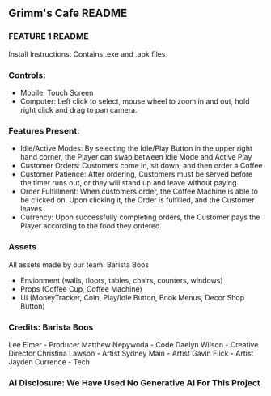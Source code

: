 ## Grimm's Cafe README 
### FEATURE 1 README
Install Instructions: Contains .exe and .apk files 
### Controls: 
- Mobile: Touch Screen
- Computer: Left click to select, mouse wheel to zoom in and out, hold right click and drag to pan camera.
### Features Present:
- Idle/Active Modes: By selecting the Idle/Play Button in the upper right hand corner, the Player can swap between Idle Mode and Active Play
- Customer Orders: Customers come in, sit down, and then order a Coffee
- Customer Patience: After ordering, Customers must be served before the timer runs out, or they will stand up and leave without paying. 
- Order Fulfillment: When customers order, the Coffee Machine is able to be clicked on. Upon clicking it, the Order is fulfilled, and the Customer leaves
- Currency: Upon successfully completing orders, the Customer pays the Player according to the food they ordered. 
### Assets
All assets made by our team: Barista Boos
- Envionment (walls, floors, tables, chairs, counters, windows)
- Props (Coffee Cup, Coffee Machine)
- UI (MoneyTracker, Coin, Play/Idle Button, Book Menus, Decor Shop Button)

### Credits: Barista Boos
Lee Eimer - Producer
Matthew Nepywoda - Code
Daelyn Wilson - Creative Director
Christina Lawson - Artist
Sydney Main - Artist
Gavin Flick - Artist
Jayden Currence - Tech

### AI Disclosure: We Have Used No Generative AI For This Project


